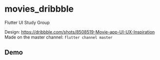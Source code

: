 # movies_dribbble

Flutter UI Study Group

Design: https://dribbble.com/shots/8508519-Movie-app-UI-UX-Inspiration
Made on the master channel: `flutter channel master`

## Demo


